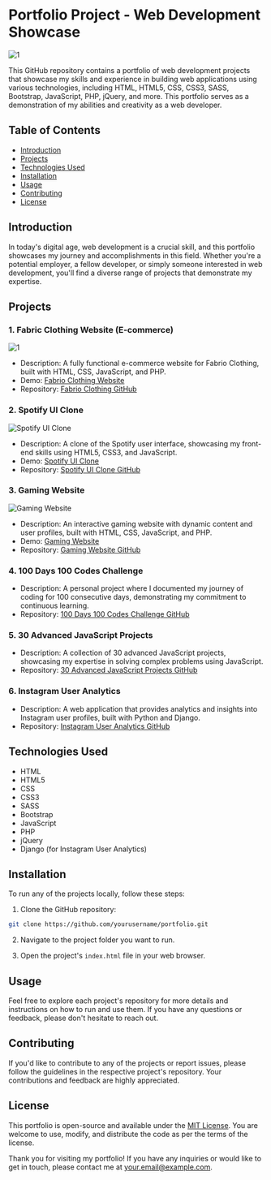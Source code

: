 # Portfolio Project - Web Development Showcase

![1](https://github.com/abdul-1432/portfolioProjects/assets/124916666/c6dbf283-45c2-40ee-8f4c-a00edd63979e)

This GitHub repository contains a portfolio of web development projects that showcase my skills and experience in building web applications using various technologies, including HTML, HTML5, CSS, CSS3, SASS, Bootstrap, JavaScript, PHP, jQuery, and more. This portfolio serves as a demonstration of my abilities and creativity as a web developer.

## Table of Contents

- [Introduction](#introduction)
- [Projects](#projects)
- [Technologies Used](#technologies-used)
- [Installation](#installation)
- [Usage](#usage)
- [Contributing](#contributing)
- [License](#license)

## Introduction

In today's digital age, web development is a crucial skill, and this portfolio showcases my journey and accomplishments in this field. Whether you're a potential employer, a fellow developer, or simply someone interested in web development, you'll find a diverse range of projects that demonstrate my expertise.

## Projects

### 1. Fabric Clothing Website (E-commerce)

![1](https://github.com/abdul-1432/portfolioProjects/assets/124916666/b3bbef6c-3590-45c2-b7df-2f3c3c0c69d2)


- Description: A fully functional e-commerce website for Fabrio Clothing, built with HTML, CSS, JavaScript, and PHP.
- Demo: [Fabrio Clothing Website](https://gafoor.netlify.app/fabrio)
- Repository: [Fabrio Clothing GitHub](https://github.com/abdul-1432/portfolioProjects/tree/main/ecommerce%20website)

### 2. Spotify UI Clone

![Spotify UI Clone](https://github.com/abdul-1432/portfolioProjects/assets/124916666/b9a2395f-2b3f-4bf0-b12f-fe53f7b01bc7)


- Description: A clone of the Spotify user interface, showcasing my front-end skills using HTML5, CSS3, and JavaScript.
- Demo: [Spotify UI Clone](https://spotify-clone.com)
- Repository: [Spotify UI Clone GitHub](https://github.com/yourusername/spotify-clone)

### 3. Gaming Website

![Gaming Website](https://yourportfolio.com/images/gaming-website.png)

- Description: An interactive gaming website with dynamic content and user profiles, built with HTML, CSS, JavaScript, and PHP.
- Demo: [Gaming Website](https://gamingwebsite.com)
- Repository: [Gaming Website GitHub](https://github.com/yourusername/gaming-website)

### 4. 100 Days 100 Codes Challenge

- Description: A personal project where I documented my journey of coding for 100 consecutive days, demonstrating my commitment to continuous learning.
- Repository: [100 Days 100 Codes Challenge GitHub](https://github.com/yourusername/100-days-100-codes)

### 5. 30 Advanced JavaScript Projects

- Description: A collection of 30 advanced JavaScript projects, showcasing my expertise in solving complex problems using JavaScript.
- Repository: [30 Advanced JavaScript Projects GitHub](https://github.com/yourusername/30-advanced-js-projects)

### 6. Instagram User Analytics

- Description: A web application that provides analytics and insights into Instagram user profiles, built with Python and Django.
- Repository: [Instagram User Analytics GitHub](https://github.com/yourusername/instagram-analytics)

## Technologies Used

- HTML
- HTML5
- CSS
- CSS3
- SASS
- Bootstrap
- JavaScript
- PHP
- jQuery
- Django (for Instagram User Analytics)

## Installation

To run any of the projects locally, follow these steps:

1. Clone the GitHub repository:

```bash
git clone https://github.com/yourusername/portfolio.git
```

2. Navigate to the project folder you want to run.

3. Open the project's `index.html` file in your web browser.

## Usage

Feel free to explore each project's repository for more details and instructions on how to run and use them. If you have any questions or feedback, please don't hesitate to reach out.

## Contributing

If you'd like to contribute to any of the projects or report issues, please follow the guidelines in the respective project's repository. Your contributions and feedback are highly appreciated.

## License

This portfolio is open-source and available under the [MIT License](https://opensource.org/licenses/MIT). You are welcome to use, modify, and distribute the code as per the terms of the license.

Thank you for visiting my portfolio! If you have any inquiries or would like to get in touch, please contact me at [your.email@example.com](mailto:your.email@example.com).
